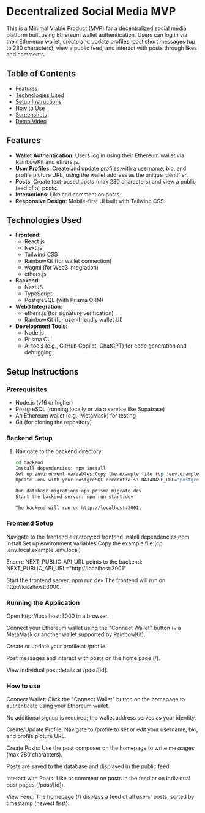  
# Decentralized Social Media MVP

This is a Minimal Viable Product (MVP) for a decentralized social media platform built using Ethereum wallet authentication. Users can log in via their Ethereum wallet, create and update profiles, post short messages (up to 280 characters), view a public feed, and interact with posts through likes and comments.

## Table of Contents
- [Features](#features)
- [Technologies Used](#technologies-used)
- [Setup Instructions](#setup-instructions)
- [How to Use](#how-to-use)
- [Screenshots](#screenshots)
- [Demo Video](#demo-video)

## Features
- **Wallet Authentication**: Users log in using their Ethereum wallet via RainbowKit and ethers.js.
- **User Profiles**: Create and update profiles with a username, bio, and profile picture URL, using the wallet address as the unique identifier.
- **Posts**: Create text-based posts (max 280 characters) and view a public feed of all posts.
- **Interactions**: Like and comment on posts.
- **Responsive Design**: Mobile-first UI built with Tailwind CSS.

## Technologies Used
- **Frontend**:
  - React.js
  - Next.js
  - Tailwind CSS
  - RainbowKit (for wallet connection)
  - wagmi (for Web3 integration)
  - ethers.js
- **Backend**:
  - NestJS
  - TypeScript
  - PostgreSQL (with Prisma ORM)
- **Web3 Integration**:
  - ethers.js (for signature verification)
  - RainbowKit (for user-friendly wallet UI)
- **Development Tools**:
  - Node.js
  - Prisma CLI
  - AI tools (e.g., GitHub Copilot, ChatGPT) for code generation and debugging

## Setup Instructions

### Prerequisites
- Node.js (v16 or higher)
- PostgreSQL (running locally or via a service like Supabase)
- An Ethereum wallet (e.g., MetaMask) for testing
- Git (for cloning the repository)

### Backend Setup
1. Navigate to the backend directory:
   ```bash
   cd backend 
   Install dependencies: npm install 
   Set up environment variables:Copy the example file (cp .env.example .env)
   Update .env with your PostgreSQL credentials: DATABASE_URL="postgresql://your_username:your_password@localhost:5432/social_media?schema=public" 

   Run database migrations:npx prisma migrate dev 
   Start the backend server: npm run start:dev 

   The backend will run on http://localhost:3001.

### Frontend Setup
Navigate to the frontend directory:cd frontend 
Install dependencies:npm install 
Set up environment variables:Copy the example file:(cp .env.local.example .env.local)

Ensure NEXT_PUBLIC_API_URL points to the backend:
NEXT_PUBLIC_API_URL="http://localhost:3001" 

Start the frontend server: npm run dev 
The frontend will run on http://localhost:3000.

### Running the Application
Open http://localhost:3000 in a browser.

Connect your Ethereum wallet using the "Connect Wallet" button (via MetaMask or another wallet supported by RainbowKit).

Create or update your profile at /profile.

Post messages and interact with posts on the home page (/).

View individual post details at /post/[id].

### How to use
Connect Wallet:
Click the "Connect Wallet" button on the homepage to authenticate using your Ethereum wallet.

No additional signup is required; the wallet address serves as your identity.

Create/Update Profile:
Navigate to /profile to set or edit your username, bio, and profile picture URL.

Create Posts:
Use the post composer on the homepage to write messages (max 280 characters).

Posts are saved to the database and displayed in the public feed.

Interact with Posts:
Like or comment on posts in the feed or on individual post pages (/post/[id]).

View Feed:
The homepage (/) displays a feed of all users' posts, sorted by timestamp (newest first).








 





 











